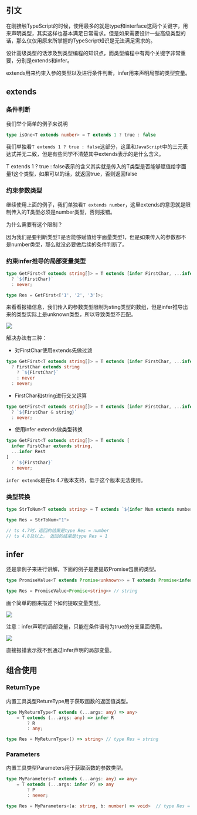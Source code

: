 ## 引文

在刚接触TypeScript的时候，使用最多的就是type和interface这两个关键字，用来声明类型，其实这样也基本满足日常需求。但是如果需要设计一些高级类型的话，那么仅仅用原来所掌握的TypeScript知识是无法满足需求的。

设计高级类型的话涉及到类型编程的知识点，而类型编程中有两个关键字非常重要，分别是extends和infer。

extends用来约束入参的类型以及进行条件判断，infer用来声明局部的类型变量。

## extends

### 条件判断

我们举个简单的例子来说明

```ts
type isOne<T extends number> = T extends 1 ? true : false
```

我们单独看`T extends 1 ? true : false`这部分，这里和`JavaScript`中的三元表达式并无二致，但是有些同学不清楚其中extends表示的是什么含义。

T extends 1 ? true : false表示的含义其实就是传入的T类型是否能够赋值给字面量1这个类型，如果可以的话，就返回true，否则返回false

### 约束参数类型

继续使用上面的例子，我们单独看`T extends number`，这里extends的意思就是限制传入的T类型必须是number类型，否则报错。

为什么需要有这个限制？

因为我们是要判断类型T是否能够赋值给字面量类型1，但是如果传入的参数都不是number类型，那么就没必要做后续的条件判断了。

### 约束infer推导的局部变量类型

```ts
type GetFirst<T extends string[]> = T extends [infer FirstChar, ...infer Rest]
  ? `${FirstChar}`
  : never;

type Res = GetFirst<['1', '2', '3']>;
```

来看看报错信息，我们传入的参数类型限制为sting类型的数组，但是infer推导出来的类型实际上是unknown类型，所以导致类型不匹配。

![](https://cdn.nlark.com/yuque/0/2023/png/10382191/1678285474500-ed3c797d-4eb8-482e-8cae-54d7e06fbb5f.png)

解决办法有三种：

- 对FirstChar使用extends先做过滤

```ts
type GetFirst<T extends string[]> = T extends [infer FirstChar, ...infer Rest]
  ? FirstChar extends string
    ? `${FirstChar}`
    : never
  : never;
```

- FirstChar和string进行交叉运算

```ts
type GetFirst<T extends string[]> = T extends [infer FirstChar, ...infer Rest]
  ? `${FirstChar & string}`
  : never;
```

- 使用infer extends做类型转换

```ts
type GetFirst<T extends string[]> = T extends [
  infer FirstChar extends string,
  ...infer Rest
]
  ? `${FirstChar}`
  : never;
```

`infer extends`是在ts 4.7版本支持，低于这个版本无法使用。

### 类型转换

```ts
type StrToNum<T extends string> = T extends `${infer Num extends number}` ? Num : T

type Res = StrToNum<"1">

// ts 4.7时，返回的结果是type Res = number
// ts 4.8及以上， 返回的结果是type Res = 1
```

## infer

还是拿例子来进行讲解，下面的例子是要提取Promise包裹的类型。

```ts
type PromiseValue<T extends Promise<unknown>> = T extends Promise<infer Value> ? Value : never

type Res = PromiseValue<Promise<string>> // string
```

画个简单的图来描述下如何提取变量类型。

![](https://cdn.nlark.com/yuque/0/2023/jpeg/10382191/1678282252368-36eeaaf0-6ef7-411b-939b-cc97df8d7caa.jpeg)

注意：infer声明的局部变量，只能在条件语句为true的分支里面使用。

![](https://cdn.nlark.com/yuque/0/2023/png/10382191/1678284355792-2bcb930e-405d-4136-9d86-150a088ef96a.png)

直接报错表示找不到通过infer声明的局部变量。

## 组合使用

### ReturnType

内置工具类型RetureType用于获取函数的返回值类型。

```ts
type MyReturnType<T extends (...args: any) => any> 
    = T extends (...args: any) => infer R 
        ? R 
        : any;

type Res = MyReturnType<() => string> // type Res = string
```

### Parameters

内置工具类型Parameters用于获取函数的参数类型。

```ts
type MyParameters<T extends (...args: any) => any> 
    = T extends (...args: infer P) => any 
        ? P 
        : never;

type Res = MyParameters<(a: string, b: number) => void>  // type Res = [a: string, b: number]
```